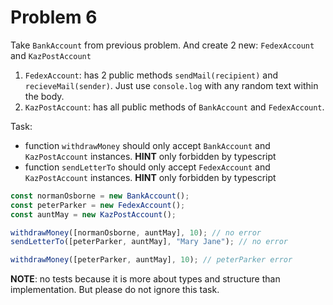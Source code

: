# Problem 6

Take `BankAccount` from previous problem. And create 2 new: `FedexAccount` and `KazPostAccount`

1. `FedexAccount`: has 2 public methods `sendMail(recipient)` and `recieveMail(sender)`. Just use `console.log` with any
   random text within the body.
2. `KazPostAccount`: has all public methods of `BankAccount` and `FedexAccount`.

Task:

* function `withdrawMoney` should only accept `BankAccount` and `KazPostAccount` instances. **HINT** only forbidden by
  typescript
* function `sendLetterTo` should only accept `FedexAccount` and `KazPostAccount` instances. **HINT** only forbidden by
  typescript

```ts
const normanOsborne = new BankAccount();
const peterParker = new FedexAccount();
const auntMay = new KazPostAccount();

withdrawMoney([normanOsborne, auntMay], 10); // no error
sendLetterTo([peterParker, auntMay], "Mary Jane"); // no error

withdrawMoney([peterParker, auntMay], 10); // peterParker error
```

**NOTE**: no tests because it is more about types and structure than implementation. But please do not ignore this task.